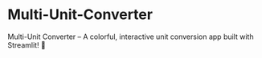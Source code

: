 # Multi-Unit-Converter
Multi-Unit Converter – A colorful, interactive unit conversion app built with Streamlit! 🌟
